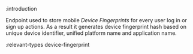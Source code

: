 :introduction

Endpoint used to store mobile _Device Fingerprints_ for every user log in or sign up actions. As a result it generates device fingerprint hash based on unique device identifier, unified platform name and application name.

:relevant-types device-fingerprint
